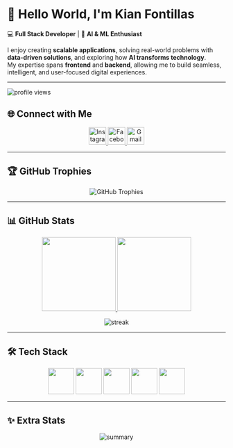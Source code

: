 <link rel="stylesheet" type='text/css' href="https://cdn.jsdelivr.net/gh/devicons/devicon@latest/devicon.min.css" />

# 🌌 Hello World, I'm Kian Fontillas  

💻 **Full Stack Developer** | 🤖 **AI & ML Enthusiast**

I enjoy creating **scalable applications**, solving real-world problems with **data-driven solutions**, and exploring how **AI transforms technology**.  
My expertise spans **frontend** and **backend**, allowing me to build seamless, intelligent, and user-focused digital experiences.  

---
<p align="left"> 
  <img src="https://komarev.com/ghpvc/?username=meuorii&label=Profile%20views&color=6f42c1&style=flat" alt="profile views" /> 
</p>

## 🌐 Connect with Me
<p align="center">
  <a href="https://www.instagram.com/lvejnie/?hl=en" target="_blank">
    <img src="https://skillicons.dev/icons?i=instagram" height="40" alt="Instagram" />
  </a>
  <a href="https://www.facebook.com/lveyeon/" target="_blank">
    <img src="https://raw.githubusercontent.com/rahuldkjain/github-profile-readme-generator/master/src/images/icons/Social/facebook.svg" height="40" alt="Facebook" />
  </a>
  <a href="mailto:fontillaskian@gmail.com" target="_blank">
    <img src="https://skillicons.dev/icons?i=gmail" height="40" alt="Gmail" />
  </a>
</p>

---

## 🏆 GitHub Trophies
<p align="center">
  <img src="https://github-profile-trophy.vercel.app/?username=meuorii&theme=onedark&no-frame=true&margin-w=15" alt="GitHub Trophies"/>
</p>

---

## 📊 GitHub Stats
<div align="center">
  <a href="https://github.com/meuorii">
    <img height="170em" src="https://github-readme-stats.vercel.app/api?username=meuorii&show_icons=true&theme=tokyonight&count_private=true&hide_border=true&bg_color=0D1117&title_color=9d4edd&icon_color=bb86fc&cache_seconds=300" />
    <img height="170em" src="https://github-readme-stats.vercel.app/api/top-langs/?username=meuorii&layout=compact&langs_count=8&theme=tokyonight&hide_border=true&bg_color=0D1117&title_color=9d4edd&icon_color=bb86fc&cache_seconds=1800" />
  </a>
</div>

<p align="center">
  <img src="https://github-readme-streak-stats.herokuapp.com/?user=meuorii&theme=tokyonight&hide_border=true&background=0D1117&ring=bb86fc&fire=9d4edd&currStreakLabel=bb86fc&cache_seconds=300" alt="streak" />
</p>


---

## 🛠️ Tech Stack
<p align="center">
  <img src="https://skillicons.dev/icons?i=nodejs,express,python,flask,firebase,php,laravel" height="60"/>
  <img src="https://skillicons.dev/icons?i=react,vue,tailwind,html,css,js,ts,figma" height="60"/>
  <img src="https://skillicons.dev/icons?i=mongodb" height="60"/>
  <img src="https://skillicons.dev/icons?i=git,github" height="60"/>
  <img src="https://skillicons.dev/icons?i=tensorflow,pytorch" height="60"/>
</p>

---

## ✨ Extra Stats
<p align="center">
  <img src="https://github-profile-summary-cards.vercel.app/api/cards/profile-details?username=meuorii&theme=tokyonight" alt="summary"/>
</p>
